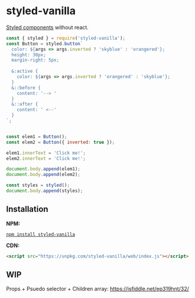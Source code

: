 # styled-vanilla
[Styled components](https://www.styled-components.com/) without react.

```js
const { styled } = require('styled-vanilla');
const Button = styled.button`
  color: ${args => args.inverted ? 'skyblue' : 'orangered'};
  height: 30px;
  margin-right: 5px;
  
  &:active {
    color: ${args => args.inverted ? 'orangered' : 'skyblue'};
  }
  &::before {
    content: '--> '
  }
  &::after {
    content: ' <--'
  }
`;


const elem1 = Button();
const elem2 = Button({ inverted: true });

elem1.innerText = 'Click me!';
elem2.innerText = 'Click me!';

document.body.append(elem1);
document.body.append(elem2);

const styles = styled();
document.body.append(styles);
```

## Installation

__NPM:__

[`npm install styled-vanilla`](https://www.npmjs.com/package/styled-vanilla)

__CDN:__

```html
<script src="https://unpkg.com/styled-vanilla/web/index.js"></script>
```

## WIP

Props + Psuedo selector + Children array: https://jsfiddle.net/ep319hnt/32/

